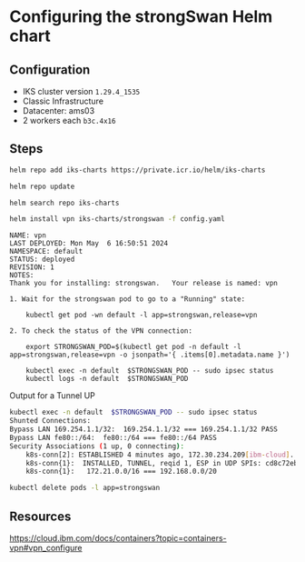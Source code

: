 # Configuring the strongSwan Helm chart

## Configuration

* IKS cluster version `1.29.4_1535`
* Classic Infrastructure
* Datacenter: ams03
* 2 workers each `b3c.4x16`

## Steps

```sh
helm repo add iks-charts https://private.icr.io/helm/iks-charts
```

```sh
helm repo update
```

```sh
helm search repo iks-charts
```

```sh
helm install vpn iks-charts/strongswan -f config.yaml
```

```
NAME: vpn
LAST DEPLOYED: Mon May  6 16:50:51 2024
NAMESPACE: default
STATUS: deployed
REVISION: 1
NOTES:
Thank you for installing: strongswan.   Your release is named: vpn

1. Wait for the strongswan pod to go to a "Running" state:

    kubectl get pod -wn default -l app=strongswan,release=vpn

2. To check the status of the VPN connection:

    export STRONGSWAN_POD=$(kubectl get pod -n default -l app=strongswan,release=vpn -o jsonpath='{ .items[0].metadata.name }')

    kubectl exec -n default  $STRONGSWAN_POD -- sudo ipsec status
    kubectl logs -n default  $STRONGSWAN_POD
```

Output for a Tunnel UP

```sh
kubectl exec -n default  $STRONGSWAN_POD -- sudo ipsec status
Shunted Connections:
Bypass LAN 169.254.1.1/32:  169.254.1.1/32 === 169.254.1.1/32 PASS
Bypass LAN fe80::/64:  fe80::/64 === fe80::/64 PASS
Security Associations (1 up, 0 connecting):
    k8s-conn[2]: ESTABLISHED 4 minutes ago, 172.30.234.209[ibm-cloud]...10.137.85.26[on-prem]
    k8s-conn{1}:  INSTALLED, TUNNEL, reqid 1, ESP in UDP SPIs: cd8c72eb_i c12bd10a_o
    k8s-conn{1}:   172.21.0.0/16 === 192.168.0.0/20
```

```sh
kubectl delete pods -l app=strongswan
```

## Resources

https://cloud.ibm.com/docs/containers?topic=containers-vpn#vpn_configure
